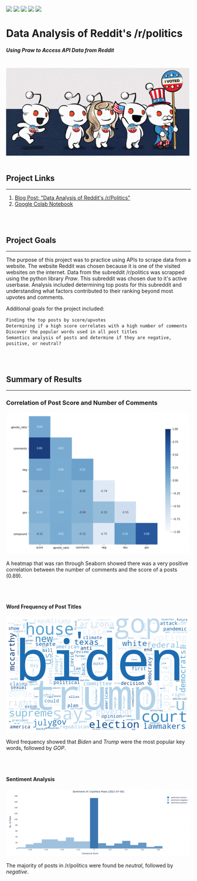 
[<img src="https://img.shields.io/badge/Github_Blog-%23ffa64d.svg?&style=flat&logo=&logoColor=" />](https://drusho.github.io/blog) [<img src="https://img.shields.io/badge/github-%23181717.svg?&style=flat&logo=github&logoColor=white" />](https://github.com/drusho)  [<img src ="https://img.shields.io/badge/Twitter-1DA1F2?flat&logo=twitter&logoColor=white">](https://twitter.com/drusho)  [<img src="https://img.shields.io/badge/tableau-%23ff4d4d.svg?&style=flat&logo=tableau&logoColor=white">](https://public.tableau.com/app/profile/drusho) [<img src="https://img.shields.io/badge/linkedin-%230A66C2.svg?&style=flat=linkedin&logoColor=white" />](https://linkedin.com/in/davidrusho)

# Data Analysis of Reddit's /r/politics
##### _Using Praw to Access API Data from Reddit_

<br> 

<img src="https://raw.githubusercontent.com/drusho/eda_reddit_politics/main/assets/reddit_politics.jpg" width="500">

<br>
<br>

## Project Links
---

1. [Blog Post: "Data Analysis of Reddit's /r/Politics"](https://drusho.github.io/api/nlp/pandas/plotly/texthero/praw/reddit/2021/07/05/reddit-politics-eda.html)
2. [Google Colab Notebook](https://colab.research.google.com/drive/1agUoLToktaw5SvuUzPnNigftivS_qLmt?usp=sharing)

<br>
<br>

## Project Goals
---

The purpose of this project was to practice using APIs to scrape data from a website. The website Reddit was chosen because it is one of the visited websites on the internet.  Data from the subreddit /r/politics was scrapped using the python library _Praw_.  This subreddit was chosen due to it's active userbase.  Analysis included determining top posts for this subreddit and understanding what factors contributed to their ranking beyond most upvotes and comments.  

Additional goals for the project included:

    Finding the top posts by score/upvotes
    Determining if a high score correlates with a high number of comments
    Discover the popular words used in all post titles
    Semantics analysis of posts and determine if they are negative, positive, or neutral?


<br>
<br>

## Summary of Results
---
### __Correlation of Post Score and Number of Comments__

<img src="https://raw.githubusercontent.com/drusho/eda_reddit_politics/main/reports/figures/Correlation%20of%20Dataframe%20(Heatmap).png" width="500"/>

A heatmap that was ran through Seaborn showed there was a very positive correlation between the number of comments and the score of a posts (0.89).

<br>
<br>

#### __Word Frequency of Post Titles__

<img src="https://raw.githubusercontent.com/drusho/eda_reddit_politics/main/reports/figures/Word%20Frequency%20of%20Post%20Titles%20(Wordcloud).png" width="500"/>

Word frequency showed that _Biden_ and _Trump_ were the most popular key words, followed by _GOP_.

<br>
<br>

#### __Sentiment Analysis__
<img src="https://raw.githubusercontent.com/drusho/eda_reddit_politics/main/reports/figures/Sentiment%20of%20Post%20Titles%20(Histogram%20Plot).png" width="500">

The majority of posts in /r/politics were found be _neutral_, followed by _negative_.
